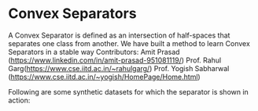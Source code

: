 # Convex Separators
A Convex Separator is defined as an intersection of half-spaces that separates one class from another. We have built a method to learn Convex Separators in a stable way
Contributors:
Amit Prasad (https://www.linkedin.com/in/amit-prasad-951081119/)
Prof. Rahul Garg(https://www.cse.iitd.ac.in/~rahulgarg/)
Prof. Yogish Sabharwal (https://www.cse.iitd.ac.in/~yogish/HomePage/Home.html)

Following are some synthetic datasets for which the separator is shown in action:
